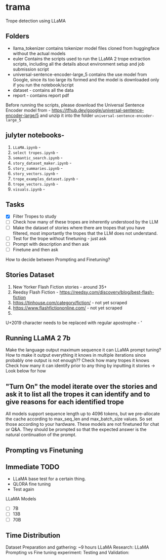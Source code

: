 # trama
Trope detection using LLaMA

## Folders
* llama_tokenizer contains tokenizer model files cloned from huggingface without the actual models
* euler Contains the scripts used to run the LLaMA 2 trope extraction scripts, including all the details about environment setup and job submission script
* universal-sentence-encoder-large_5 contains the use model from Google, since its too large its formed and the model is downloaded only if you run the notebook/script
* dataset - contains all the data
* report - contains report pdf

Before running the scripts, please download the Universal Sentence Encoder model from - https://tfhub.dev/google/universal-sentence-encoder-large/5 and unzip it into the folder `universal-sentence-encoder-large_5`

## julyter notebooks-
1. `LLaMA.ipynb` - 
2. `select tropes.ipynb` -
3. `semantic_search.ipynb` - 
4. `story_dataset_maker.ipynb` - 
5. `story_summaries.ipynb` - 
6. `story_vectors.ipynb` - 
7. `trope_examples_dataset.ipynb` -
8. `trope_vectors.ipynb` - 
9. `visuals.ipynb` - 

## Tasks
- [x] Filter Tropes to study
- [ ] Check how many of these tropes are inherently understood by the LLM
- [ ] Make the dataset of stories where there are tropes that you have filtered, most importantly the tropes that the LLM does not understand.
- [ ] Test for the trope without finetuning - just ask
- [ ] Prompt with description and then ask
- [ ] Finetune and then ask

How to decide between Prompting and Finetuning?

## Stories Dataset
1. New Yorker Flash Fiction stories - around 35+
2. Reedsy Flash Fiction - https://reedsy.com/discovery/blog/best-flash-fiction
3. https://tinhouse.com/category/fiction/ - not yet scraped
4. https://www.flashfictiononline.com/ - not yet scraped
5. 


U+2019 character needs to be replaced with regular apostrophe - '

## Running LLaMA 2 7b
Make the language output maximum sequence it can
LLaMA prompt tuning?
How to make it output everything it knows in multiple iterations since probably one output is not enough??
Check how many tropes it knows
Check how many it can identify prior to any thing by inputting it stories -> Look below for how

"Turn On" the model
iterate over the stories and ask it to list all the tropes it can identify and to give reasons for each identified trope
---
All models support sequence length up to 4096 tokens, but we pre-allocate the cache according to max_seq_len and max_batch_size values. So set those according to your hardware.
These models are not finetuned for chat or Q&A. They should be prompted so that the expected answer is the natural continuation of the prompt.

## Prompting vs Finetuning


## Immediate TODO
- LLaMA base test for a certain thing.
- QLORA fine tuning
- Test again

LLaMA Models
- [ ] 7B
- [ ] 13B
- [ ] 70B

## Time Distribution
Dataset Preparation and gathering: ~9 hours
LLaMA Research: 
LLaMA Prompting vs Fine tuning experiment: 
Testing and Validation:

